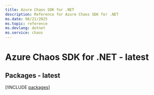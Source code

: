 ```yaml
---
title: Azure Chaos SDK for .NET
description: Reference for Azure Chaos SDK for .NET
ms.date: 08/21/2025
ms.topic: reference
ms.devlang: dotnet
ms.service: chaos
---
```

# Azure Chaos SDK for .NET - latest
## Packages - latest
[!INCLUDE [packages](chaos-index.md)]